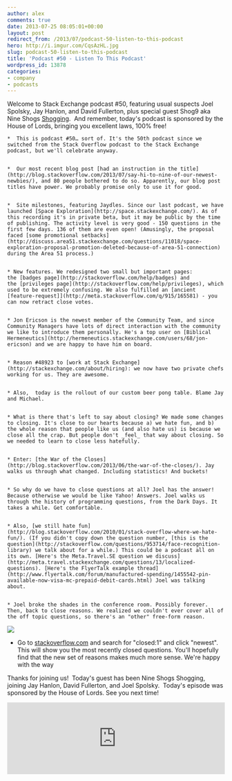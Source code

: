 ```yaml
---
author: alex
comments: true
date: 2013-07-25 08:05:01+00:00
layout: post
redirect_from: /2013/07/podcast-50-listen-to-this-podcast
hero: http://i.imgur.com/CqsAzHL.jpg
slug: podcast-50-listen-to-this-podcast
title: 'Podcast #50 - Listen To This Podcast'
wordpress_id: 13878
categories:
- company
- podcasts
---
```


Welcome to Stack Exchange podcast #50, featuring usual suspects Joel Spolsky, Jay Hanlon, and David Fullerton, plus special guest Shog9 aka Nine Shogs [Shogging](http://dictionary.reference.com/browse/shogging).  And remember, today's podcast is sponsored by the House of Lords, bringing you excellent laws, 100% free!




	
    *  This is podcast #50… sort of. It's the 50th podcast since we switched from the Stack Overflow podcast to the Stack Exchange podcast, but we'll celebrate anyway.

	
    *  Our most recent blog post [had an instruction in the title](http://blog.stackoverflow.com/2013/07/say-hi-to-nine-of-our-newest-newbies/), and 80 people bothered to do so. Apparently, our blog post titles have power. We probably promise only to use it for good.

	
    *  Site milestones, featuring Jaydles. Since our last podcast, we have launched [Space Exploration](http://space.stackexchange.com/). As of this recording it's in private beta, but it may be public by the time of publishing. The activity level is very good - 150 questions in the first few days. 136 of them are even open! (Amusingly, the proposal faced [some promotional setbacks](http://discuss.area51.stackexchange.com/questions/11018/space-exploration-proposal-promotion-deleted-because-of-area-51-connection) during the Area 51 process.)

	
    * New features. We redesigned two small but important pages: the [badges page](http://stackoverflow.com/help/badges) and the [privileges page](http://stackoverflow.com/help/privileges), which used to be extremely confusing. We also fulfilled an [ancient [feature-request]](http://meta.stackoverflow.com/q/915/165581) - you can now retract close votes.

	
    * Jon Ericson is the newest member of the Community Team, and since Community Managers have lots of direct interaction with the community we like to introduce them personally. He's a top user on [Biblical Hermeneutics](http://hermeneutics.stackexchange.com/users/68/jon-ericson) and we are happy to have him on board.

	
    * Reason #48923 to [work at Stack Exchange](http://stackexchange.com/about/hiring): we now have two private chefs working for us. They are awesome.

	
    * Also,  today is the rollout of our custom beer pong table. Blame Jay and Michael.

	
    * What is there that's left to say about closing? We made some changes to closing. It's close to our hearts because a) we hate fun, and b) the whole reason that people like us (and also hate us) is because we close all the crap. But people don't _feel_ that way about closing. So we needed to learn to close less hatefully.

	
    * Enter: [the War of the Closes](http://blog.stackoverflow.com/2013/06/the-war-of-the-closes/). Jay walks us through what changed. Including statistics! And buckets!

	
    * So why do we have to close questions at all? Joel has the answer! Because otherwise we would be like Yahoo! Answers. Joel walks us through the history of programming questions, from the Dark Days. It takes a while. Get comfortable.

	
    * Also, [we still hate fun](http://blog.stackoverflow.com/2010/01/stack-overflow-where-we-hate-fun/). (If you didn't copy down the question number, [this is the question](http://stackoverflow.com/questions/953714/face-recognition-library) we talk about for a while.) This could be a podcast all on its own. [Here's the Meta.Travel.SE question we discuss](http://meta.travel.stackexchange.com/questions/13/localized-questions). [Here's the FlyerTalk example thread](http://www.flyertalk.com/forum/manufactured-spending/1455542-pin-available-now-visa-mc-prepaid-debit-cards.html) Joel was talking about.

	
    * Joel broke the shades in the conference room. Possibly forever. Then, back to close reasons. We realized we couldn't ever cover all of the off topic questions, so there's an "other" free-form reason.





[![](http://i.imgur.com/CqsAzHL.jpg)](http://imgur.com/CqsAzHL)






	
  * Go to [stackoverflow.com](http://stackoverflow.com/) and search for "closed:1" and click "newest". This will show you the most recently closed questions. You'll hopefully find that the new set of reasons makes much more sense. We're happy with the way


Thanks for joining us!  Today's guest has been Nine Shogs Shogging, joining Jay Hanlon, David Fullerton, and Joel Spolsky.  Today's episode was sponsored by the House of Lords. See you next time!


<iframe src="https://w.soundcloud.com/player/?url=http%3A%2F%2Fapi.soundcloud.com%2Ftracks%2F102518231" height="166" width="100%" frameborder="no" scrolling="no"></iframe></p>